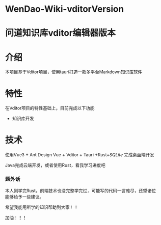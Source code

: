 # WenDao-Wiki-vditorVersion
# 问道知识库vditor编辑器版本
# 介绍
本项目基于Vditor项目，使用tauri打造一款多平台Markdown知识库软件
# 特性
在Vditor项目的特性基础上，目前完成以下功能
+ 知识库开发

# 技术
使用Vue3 + Ant Design Vue + Vditor + Tauri +Rust+*SQLite* 完成桌面端开发

Java完成云端开发，或者使用Rust，看我学习进度吧

### 题外话

本人刚学完Rust，前端技术也没完整学完过，可能写的代码一言难尽，还望诸位能够给予一些建议。

希望我能用所学的知识帮助到大家！！

加油！！！

